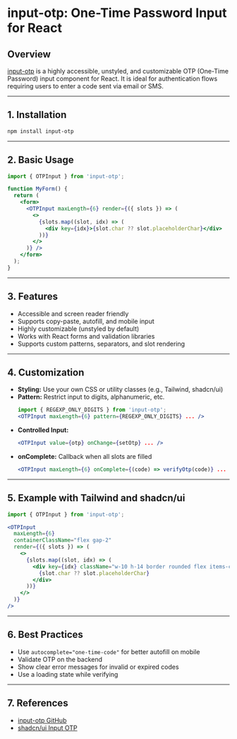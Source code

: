 # input-otp: One-Time Password Input for React

## Overview
[input-otp](https://github.com/guilhermerodz/input-otp) is a highly accessible, unstyled, and customizable OTP (One-Time Password) input component for React. It is ideal for authentication flows requiring users to enter a code sent via email or SMS.

---

## 1. Installation

```bash
npm install input-otp
```

---

## 2. Basic Usage

```jsx
import { OTPInput } from 'input-otp';

function MyForm() {
  return (
    <form>
      <OTPInput maxLength={6} render={({ slots }) => (
        <>
          {slots.map((slot, idx) => (
            <div key={idx}>{slot.char ?? slot.placeholderChar}</div>
          ))}
        </>
      )} />
    </form>
  );
}
```

---

## 3. Features
- Accessible and screen reader friendly
- Supports copy-paste, autofill, and mobile input
- Highly customizable (unstyled by default)
- Works with React forms and validation libraries
- Supports custom patterns, separators, and slot rendering

---

## 4. Customization
- **Styling:** Use your own CSS or utility classes (e.g., Tailwind, shadcn/ui)
- **Pattern:** Restrict input to digits, alphanumeric, etc.
  ```jsx
  import { REGEXP_ONLY_DIGITS } from 'input-otp';
  <OTPInput maxLength={6} pattern={REGEXP_ONLY_DIGITS} ... />
  ```
- **Controlled Input:**
  ```jsx
  <OTPInput value={otp} onChange={setOtp} ... />
  ```
- **onComplete:** Callback when all slots are filled
  ```jsx
  <OTPInput maxLength={6} onComplete={(code) => verifyOtp(code)} ... />
  ```

---

## 5. Example with Tailwind and shadcn/ui
```jsx
import { OTPInput } from 'input-otp';

<OTPInput
  maxLength={6}
  containerClassName="flex gap-2"
  render={({ slots }) => (
    <>
      {slots.map((slot, idx) => (
        <div key={idx} className="w-10 h-14 border rounded flex items-center justify-center text-2xl">
          {slot.char ?? slot.placeholderChar}
        </div>
      ))}
    </>
  )}
/>
```

---

## 6. Best Practices
- Use `autocomplete="one-time-code"` for better autofill on mobile
- Validate OTP on the backend
- Show clear error messages for invalid or expired codes
- Use a loading state while verifying

---

## 7. References
- [input-otp GitHub](https://github.com/guilhermerodz/input-otp)
- [shadcn/ui Input OTP](https://ui.shadcn.com/docs/components/input-otp) 